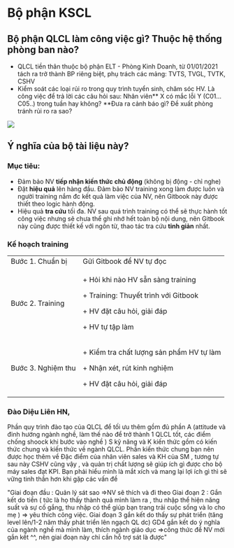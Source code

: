 # Bộ phận KSCL

## Bộ phận QLCL làm công việc gì? Thuộc hệ thống phòng ban nào?

* QLCL tiền thân thuộc bộ phận ELT - Phòng Kinh Doanh, từ 01/01/2021 tách ra  trở thành BP riêng biệt, phụ trách các mảng: TVTS, TVGL, TVTK, CSHV
* Kiểm soát các loại rủi ro trong quy trình tuyển sinh, chăm sóc HV. Là công việc để trả lời các câu hỏi sau: Nhân viên** X có mắc lỗi Y (C01... C05..) trong tuần hay không? **Đưa ra cảnh báo gì? Đề xuất phòng tránh rủi ro ra sao?

![](.gitbook/assets/87075000\_3005021336195569\_6658600623484698624\_o.png)

## Ý nghĩa của bộ tài liệu này?

### Mục tiêu:

* Đảm bảo NV **tiếp nhận kiến thức chủ động** (không bị động - chỉ nghe)
* Đặt **hiệu quả** lên hàng đầu. Đảm bảo NV training xong làm được luôn và người training nắm đc kết quả làm việc của NV, nên Gitbook này được thiết theo logic hành động.
* Hiệu quả **tra cứu** tối đa. NV sau quá trình training có thể sẽ thực hành tốt công việc nhưng sẽ chưa thể ghi nhớ hết toàn bộ nội dung, nên Gitbook này cũng được thiết kế với ngôn từ, thao tác tra cứu **tinh giản** nhất.

### Kế hoạch training

|                    |                                                                                                                                             |
| ------------------ | ------------------------------------------------------------------------------------------------------------------------------------------- |
| Bước 1. Chuẩn bị   | Gửi Gitbook để NV tự đọc                                                                                                                    |
| Bước 2. Training   | <p>+ Hỏi khi nào HV sẵn sàng training</p><p>+ Training: Thuyết trình với Gitbook</p><p>+ HV đặt câu hỏi, giải đáp</p><p>+ HV tự tập làm</p> |
| Bước 3. Nghiệm thu | <p>+ Kiểm tra chất lượng sản phẩm HV tự làm</p><p>+ Nhận xét, rút kinh nghiệm</p><p>+ HV đặt câu hỏi, giải đáp</p>                          |

### Đào Diệu Liên HN, 

Phần quy trình đào tạo của QLCL để tối ưu thêm gồm đủ phần A (attitude và đinh hướng ngành nghề, làm thế nào để trở thành 1 QLCL tốt, các điểm chống shoock khi bước vào nghề ) S kỹ năng và K kiến thức gồm có kiến thức chung và kiến thức về ngành QLCL. Phần kiến thức chung bạn nên được học thêm về Đặc điểm của nhân viên sales và KH của SM , tương tự sau này CSHV cũng vậy , và quản trị chất lượng sẽ giúp ích gì được cho bộ máy sales đạt KPI. Bạn phải hiểu mình là mắt xích và mang lại lợi ích gì thì sẽ vững tinh thần hơn khi gặp các vấn đề

"Giai đoạn đầu : Quản lý sát sao =>NV sẽ thích và đi theo Giai đoạn 2 : Gắn kết do tiền ( tức là họ thấy thành quả mình làm ra , thu nhập thể hiện năng suất và sự cố gắng, thu nhập có thể giúp bạn trang trải cuộc sống và lo cho mẹ ) => yêu thích công việc. Giai đoạn 3 gắn kết do thấy sự phát triển (tăng level lên/1-2 năm thấy phát triển lên ngạch QL dc) GD4 gắn kết do ý nghĩa của ngành nghề mà mình làm, thích ngành giáo dục =>công thức để NV mới gắn kết ^^, nên giai đoạn này chỉ cần hỗ trợ sát là được"
